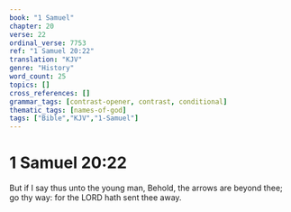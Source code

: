 ```yaml
---
book: "1 Samuel"
chapter: 20
verse: 22
ordinal_verse: 7753
ref: "1 Samuel 20:22"
translation: "KJV"
genre: "History"
word_count: 25
topics: []
cross_references: []
grammar_tags: [contrast-opener, contrast, conditional]
thematic_tags: [names-of-god]
tags: ["Bible","KJV","1-Samuel"]
---
```


# 1 Samuel 20:22

But if I say thus unto the young man, Behold, the arrows are beyond thee; go thy way: for the LORD hath sent thee away.
